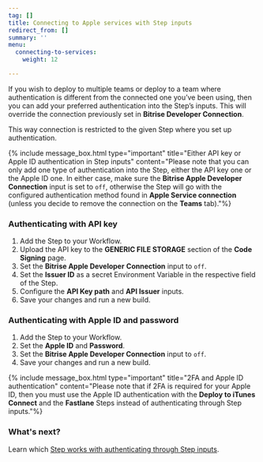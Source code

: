 ```yaml
---
tag: []
title: Connecting to Apple services with Step inputs
redirect_from: []
summary: ''
menu:
  connecting-to-services:
    weight: 12

---
```

If you wish to deploy to multiple teams or deploy to a team where authentication is different from the connected one you’ve been using, then you can add your preferred authentication into the Step’s inputs. This will override the connection previously set in **Bitrise Developer Connection**.

This way connection is restricted to the given Step where you set up authentication.

{% include message_box.html type="important" title="Either API key or Apple ID authentication in Step inputs" content="Please note that you can only add one type of authentication into the Step, either the API key one or the Apple ID one. In either case, make sure the **Bitrise Apple Developer Connection** input is set to `off`, otherwise the Step will go with the configured authentication method found in **Apple Service connection** (unless you decide to remove the connection on the **Teams** tab)."%}

### Authenticating with API key

1. Add the Step to your Workflow.
2. Upload the API key to the **GENERIC FILE STORAGE** section of the **Code Signing** page.
3. Set the **Bitrise Apple Developer** **Connection** input to `off`.
4. Set the **Issuer ID** as a secret Environment Variable in the respective field of the Step.
5. Configure the **API Key path** and **API Issuer** inputs.
6. Save your changes and run a new build.

### Authenticating with Apple ID and password

1. Add the Step to your Workflow.
2. Set the **Apple ID** and **Password**.
3. Set the **Bitrise Apple Developer Connection** input to `off`.
4. Save your changes and run a new build.

{% include message_box.html type="important" title="2FA and Apple ID authentication" content="Please note that if 2FA is required for your Apple ID, then you must use the Apple ID authentication with the **Deploy to iTunes Connect** and the **Fastlane** Steps instead of authenticating through Step inputs."%}

### What's next?

Learn which [Step works with authenticating through Step inputs](/getting-started/connecting-to-services/bitrise-steps-and-their-authentication-methods/).
